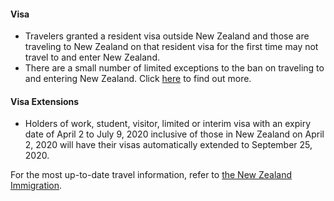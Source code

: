 #### Visa

- Travelers granted a resident visa outside New Zealand and those are traveling to New Zealand on that resident visa for the first time may not travel to and enter New Zealand.
- There are a small number of limited exceptions to the ban on traveling to and entering New Zealand. Click [here](https://www.immigration.govt.nz/about-us/covid-19/border-closures-and-exceptions) to find out more.

#### Visa Extensions

- Holders of work, student, visitor, limited or interim visa with an expiry date of April 2 to July 9, 2020 inclusive of those in New Zealand on April 2, 2020 will have their visas automatically extended to September 25, 2020.

For the most up-to-date travel information, refer to [the New Zealand Immigration](https://www.immigration.govt.nz/about-us/covid-19/border-closures-and-exceptions).
